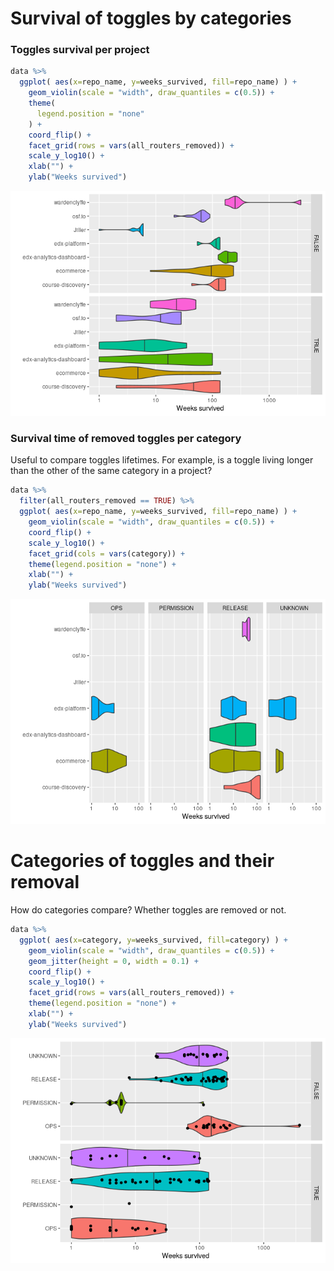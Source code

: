 Survival of toggles by categories
================

### Toggles survival per project

``` r
data %>%
  ggplot( aes(x=repo_name, y=weeks_survived, fill=repo_name) ) +
    geom_violin(scale = "width", draw_quantiles = c(0.5)) +
    theme(
      legend.position = "none"
    ) +
    coord_flip() +
    facet_grid(rows = vars(all_routers_removed)) +
    scale_y_log10() +
    xlab("") +
    ylab("Weeks survived")
```

![](categories_files/figure-gfm/unnamed-chunk-1-1.png)<!-- -->

### Survival time of removed toggles per category

Useful to compare toggles lifetimes. For example, is a toggle living
longer than the other of the same category in a project?

``` r
data %>%
  filter(all_routers_removed == TRUE) %>%
  ggplot( aes(x=repo_name, y=weeks_survived, fill=repo_name) ) +
    geom_violin(scale = "width", draw_quantiles = c(0.5)) +
    coord_flip() +
    scale_y_log10() +
    facet_grid(cols = vars(category)) +
    theme(legend.position = "none") +
    xlab("") +
    ylab("Weeks survived")
```

![](categories_files/figure-gfm/unnamed-chunk-2-1.png)<!-- -->

# Categories of toggles and their removal

How do categories compare? Whether toggles are removed or not.

``` r
data %>%
  ggplot( aes(x=category, y=weeks_survived, fill=category) ) +
    geom_violin(scale = "width", draw_quantiles = c(0.5)) +
    geom_jitter(height = 0, width = 0.1) +
    coord_flip() +
    scale_y_log10() +
    facet_grid(rows = vars(all_routers_removed)) +
    theme(legend.position = "none") +
    xlab("") +
    ylab("Weeks survived")
```

![](categories_files/figure-gfm/unnamed-chunk-3-1.png)<!-- -->
